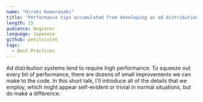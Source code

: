```yaml
---
name: "Hiroki Komurasaki"
title: "Performance tips accumulated from developing an ad distribution system"
length: 15
audience: Beginner
language: Japanese
github: petitviolet
tags:
  - Best Practices
---
```

Ad distribution systems tend to require high performance.
To squeeze out every bit of performance, there are dozens of small improvements we can make to the code.
In this short talk, I'll introduce all of the details that we employ, which might appear self-evident or trivial in normal situations, but do make a difference.
